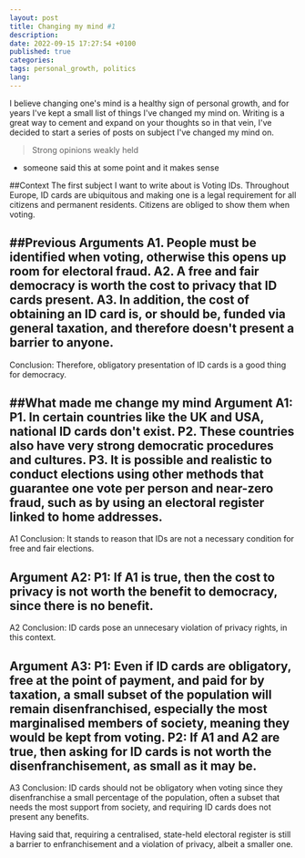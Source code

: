 ```yaml
---
layout: post
title: Changing my mind #1
description:
date: 2022-09-15 17:27:54 +0100
published: true
categories:
tags: personal_growth, politics
lang: 
---
```


I believe changing one's mind is a healthy sign of personal growth, and for years I've kept a small list of things I've changed my mind on. Writing is a great way to cement and expand on your thoughts so in that vein, I've decided to start a series of posts on subject I've changed my mind on. 

>Strong opinions weakly held
- someone said this at some point and it makes sense

##Context
The first subject I want to write about is Voting IDs. Throughout Europe, ID cards are ubiquitous and making one is a legal requirement for all citizens and permanent residents. Citizens are obliged to show them when voting.

##Previous Arguments
A1. People must be identified when voting, otherwise this opens up room for electoral fraud. 
A2. A free and fair democracy is worth the cost to privacy that ID cards present. 
A3. In addition, the cost of obtaining an ID card is, or should be, funded via general taxation, and therefore doesn't present a barrier to anyone. 
---
Conclusion: Therefore, obligatory presentation of ID cards is a good thing for democracy.

##What made me change my mind
Argument A1:
P1. In certain countries like the UK and USA, national ID cards don't exist. 
P2. These countries also have very strong democratic procedures and cultures. 
P3. It is possible and realistic to conduct elections using other methods that guarantee one vote per person and near-zero fraud, such as by using an electoral register linked to home addresses.
---
A1 Conclusion: It stands to reason that IDs are not a necessary condition for free and fair elections. 

Argument A2:
P1: If A1 is true, then the cost to privacy is not worth the benefit to democracy, since there is no benefit.
---
A2 Conclusion: ID cards pose an unnecesary violation of privacy rights, in this context.

Argument A3:
P1: Even if ID cards are obligatory, free at the point of payment, and paid for by taxation, a small subset of the population will remain disenfranchised, especially the most marginalised members of society, meaning they would be kept from voting.
P2: If A1 and A2 are true, then asking for ID cards is not worth the disenfranchisement, as small as it may be.
---
A3 Conclusion: ID cards should not be obligatory when voting since they disenfranchise a small percentage of the population, often a subset that needs the most support from society, and requiring ID cards does not present any benefits.

Having said that, requiring a centralised, state-held electoral register is still a barrier to enfranchisement and a violation of privacy, albeit a smaller one.